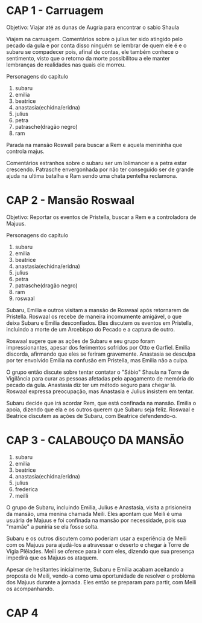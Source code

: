 
# CAP 1 - Carruagem

Objetivo: Viajar até as dunas de Augria para encontrar o sabio Shaula

Viajem na carruagem. Comentários sobre o julius ter sido atingido pelo pecado da gula e por conta disso ninguém se lembrar de quem ele é e o subaru se compadecer pois, afinal de contas, ele também conhece o sentimento, visto que o retorno da morte possibilitou a ele manter lembranças de realidades nas quais ele morreu.

Personagens do capítulo
1. subaru
2. emilia
3. beatrice
4. anastasia(echidna/eridna)
5. julius
6. petra
7. patrasche(dragão negro)
8. ram

Parada na mansão Roswall para buscar a Rem e aquela menininha que controla majus.

Comentários estranhos sobre o subaru ser um lolimancer e a petra estar crescendo. Patrasche envergonhada por não ter conseguido ser de grande ajuda na ultima batalha e Ram sendo uma chata pentelha reclamona.

# CAP 2 - Mansão Roswaal

Objetivo: Reportar os eventos de Pristella, buscar a Rem e a controladora de Majuus.

Personagens do capítulo
1. subaru
2. emilia
3. beatrice
4. anastasia(echidna/eridna)
5. julius
6. petra
7. patrasche(dragão negro)
8. ram
9. roswaal

Subaru, Emilia e outros visitam a mansão de Roswaal após retornarem de Pristella. Roswaal os recebe de maneira incomumente amigável, o que deixa Subaru e Emilia desconfiados. Eles discutem os eventos em Pristella, incluindo a morte de um Arcebispo do Pecado e a captura de outro.

Roswaal sugere que as ações de Subaru e seu grupo foram impressionantes, apesar dos ferimentos sofridos por Otto e Garfiel. Emilia discorda, afirmando que eles se feriram gravemente. Anastasia se desculpa por ter envolvido Emilia na confusão em Pristella, mas Emilia não a culpa.

O grupo então discute sobre tentar contatar o "Sábio" Shaula na Torre de Vigilância para curar as pessoas afetadas pelo apagamento de memória do pecado da gula. Anastasia diz ter um método seguro para chegar lá. Roswaal expressa preocupação, mas Anastasia e Julius insistem em tentar.

Subaru decide que irá acordar Rem, que está confinada na mansão. Emilia o apoia, dizendo que ela e os outros querem que Subaru seja feliz. Roswaal e Beatrice discutem as ações de Subaru, com Beatrice defendendo-o.

# CAP 3 - CALABOUÇO DA MANSÃO

1. subaru
2. emilia
3. beatrice
4. anastasia(echidna/eridna)
5. julius
6. frederica
7. meilli

O grupo de Subaru, incluindo Emilia, Julius e Anastasia, visita a prisioneira da mansão, uma menina chamada Meili. Eles apontam que Meili é uma usuária de Majuus e foi confinada na mansão por necessidade, pois sua "mamãe" a puniria se ela fosse solta.

Subaru e os outros discutem como poderiam usar a experiência de Meili com os Majuus para ajudá-los a atravessar o deserto e chegar à Torre de Vigia Plêiades. Meili se oferece para ir com eles, dizendo que sua presença impedirá que os Majuus os ataquem.

Apesar de hesitantes inicialmente, Subaru e Emilia acabam aceitando a proposta de Meili, vendo-a como uma oportunidade de resolver o problema dos Majuus durante a jornada. Eles então se preparam para partir, com Meili os acompanhando.

# CAP 4


